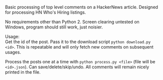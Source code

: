 Basic processing of top level comments on a HackerNews article. Designed for processing HN Who's Hiring listings.

No requirements other than Python 2. Screen clearing untested on Windows, program should still work, just noisier.

Usage:  
Get the id of the post. Pass it to the download script `python download.py <id>`. This is repeatable and will only fetch new comments on subsequent usages.

Process the posts one at a time with `python process.py <file>` (file will be `<id>.json`). Can save/delete/skip/undo. All comments will remain nicely printed in the file.
